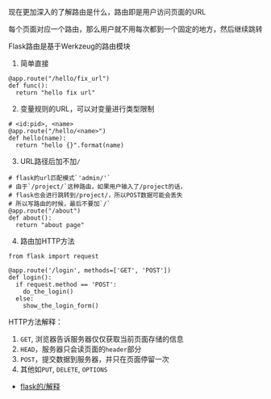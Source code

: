 
现在更加深入的了解路由是什么，路由即是用户访问页面的URL

每个页面对应一个路由，那么用户就不用每次都到一个固定的地方，然后继续跳转

Flask路由是基于Werkzeug的路由模块

1. 简单直接

```
@app.route("/hello/fix_url")
def func():
  return "hello fix url"
```

2. 变量规则的URL，可以对变量进行类型限制

```
# <id:pid>, <name>
@app.route("/hello/<name>")
def hello(name):
  return "hello {}".format(name)
```

3. URL路径后加不加`/`

```
# flask的url匹配模式`'admin/'`
# 由于`/project/`这种路由，如果用户输入了/project的话，
# flask也会进行跳转到/project/，所以POST数据可能会丢失
# 所以写路由的时候，最后不要加`/`
@app.route("/about")
def about():
  return "about page"
```

4. 路由加HTTP方法

```
from flask import request

@app.route('/login', methods=['GET', 'POST'])
def login():
  if request.method == 'POST':
    do_the_login()
  else:
    show_the_login_form()
```

HTTP方法解释：

1. `GET`, 浏览器告诉服务器仅仅获取当前页面存储的信息
2. `HEAD`，服务器只会读页面的`header`部分
3. `POST`，提交数据到服务器，并只在页面停留一次
4. 其他如`PUT`, `DELETE`, `OPTIONS`


* [flask的/解释][1]



[1]: http://www.it610.com/article/1243223.htm
